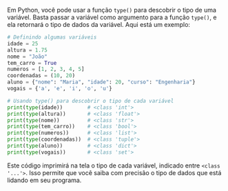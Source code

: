 Em Python, você pode usar a função `type()` para descobrir o tipo de uma variável. Basta passar a variável como argumento para a função `type()`, e ela retornará o tipo de dados da variável. Aqui está um exemplo:

```python
# Definindo algumas variáveis
idade = 25
altura = 1.75
nome = "João"
tem_carro = True
numeros = [1, 2, 3, 4, 5]
coordenadas = (10, 20)
aluno = {"nome": "Maria", "idade": 20, "curso": "Engenharia"}
vogais = {'a', 'e', 'i', 'o', 'u'}

# Usando type() para descobrir o tipo de cada variável
print(type(idade))        # <class 'int'>
print(type(altura))       # <class 'float'>
print(type(nome))         # <class 'str'>
print(type(tem_carro))    # <class 'bool'>
print(type(numeros))      # <class 'list'>
print(type(coordenadas))  # <class 'tuple'>
print(type(aluno))        # <class 'dict'>
print(type(vogais))       # <class 'set'>

```

Este código imprimirá na tela o tipo de cada variável, indicado entre `<class '...'>`. Isso permite que você saiba com precisão o tipo de dados que está lidando em seu programa.